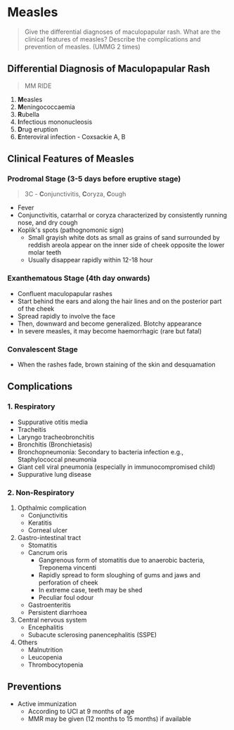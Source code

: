# Measles

> Give the differential diagnoses of maculopapular rash. What are the clinical features of measles? Describe the complications and prevention of measles. (UMMG 2 times)

## Differential Diagnosis of Maculopapular Rash

> MM RIDE

1. **M**easles
1. **M**eningococcaemia
1. **R**ubella
1. **I**nfectious mononucleosis
1. **D**rug eruption
1. **E**nteroviral infection - Coxsackie A, B

## Clinical Features of Measles

### Prodromal Stage (3-5 days before eruptive stage)

> 3C - **C**onjunctivitis, **C**oryza, **C**ough

- Fever
- Conjunctivitis, catarrhal or coryza characterized by consistently running nose, and dry cough
- Koplik's spots (pathognomonic sign)
  - Small grayish white dots as small as grains of sand surrounded by reddish areola appear on the inner side of cheek opposite the lower molar teeth
  - Usually disappear rapidly within 12-18 hour

### Exanthematous Stage (4th day onwards)

- Confluent maculopapular rashes
- Start behind the ears and along the hair lines and on the posterior part of the cheek
- Spread rapidly to involve the face
- Then, downward and become generalized. Blotchy appearance
- In severe measles, it may become haemorrhagic (rare but fatal)

### Convalescent Stage

- When the rashes fade, brown staining of the skin and desquamation

## Complications

### 1. Respiratory

- Suppurative otitis media
- Tracheitis
- Laryngo tracheobronchitis
- Bronchitis (Bronchietasis)
- Bronchopneumonia: Secondary to bacteria infection e.g., Staphylococcal pneumonia
- Giant cell viral pneumonia (especially in immunocompromised child)
- Suppurative lung disease

### 2. Non-Respiratory

1. Opthalmic complication
   - Conjunctivitis
   - Keratitis
   - Corneal ulcer
1. Gastro-intestinal tract
   - Stomatitis
   - Cancrum oris
     - Gangrenous form of stomatitis due to anaerobic bacteria, Treponema vincenti
     - Rapidly spread to form sloughing of gums and jaws and perforation of cheek
     - In extreme case, teeth may be shed
     - Peculiar foul odour
   - Gastroenteritis
   - Persistent diarrhoea
1. Central nervous system
   - Encephalitis
   - Subacute sclerosing panencephalitis (SSPE)
1. Others
   - Malnutrition
   - Leucopenia
   - Thrombocytopenia

## Preventions

- Active immunization
  - According to UCI at 9 months of age
  - MMR may be given (12 months to 15 months) if available
